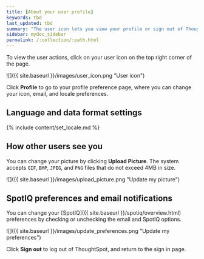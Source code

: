 ```yaml
---
title: [About your user profile]
keywords: tbd
last_updated: tbd
summary: "The user icon lets you view your profile or sign out of ThoughtSpot."
sidebar: mydoc_sidebar
permalink: /:collection/:path.html
---
```

To view the user actions, click on your user icon on the top right corner of the page.

 ![]({{ site.baseurl }}/images/user_icon.png "User icon")

Click **Profile** to go to your profile preference page, where you can change
your icon, email, and locale preferences.  

## Language and data format settings

{% include content/set_locale.md %}

## How other users see you

You can change your picture by clicking **Upload Picture**. The system accepts
`GIF`, `BMP`, `JPEG`, and `PNG` files that do not exceed 4MB in size.

 ![]({{ site.baseurl }}/images/upload_picture.png "Update my picture")

## SpotIQ preferences and email notifications

You can change your [SpotIQ]({{ site.baseurl }}/spotiq/overview.html) preferences by checking or unchecking the email and SpotIQ options.

 ![]({{ site.baseurl }}/images/update_preferences.png "Update my preferences")

Click **Sign out** to log out of ThoughtSpot, and return to the sign in page.
